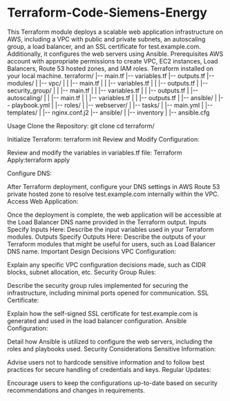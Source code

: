 # Terraform-Code-Siemens-Energy
This Terraform module deploys a scalable web application infrastructure on AWS, including a VPC with public and private subnets, an autoscaling group, a load balancer, and an SSL certificate for test.example.com. Additionally, it configures the web servers using Ansible.
Prerequisites
AWS account with appropriate permissions to create VPC, EC2 instances, Load Balancers, Route 53 hosted zones, and IAM roles.
Terraform installed on your local machine.
terraform/
|-- main.tf
|-- variables.tf
|-- outputs.tf
|-- modules/
|   |-- vpc/
|   |   |-- main.tf
|   |   |-- variables.tf
|   |   |-- outputs.tf
|   |-- security_group/
|   |   |-- main.tf
|   |   |-- variables.tf
|   |   |-- outputs.tf
|   |-- autoscaling/
|   |   |-- main.tf
|   |   |-- variables.tf
|   |   |-- outputs.tf
|   |-- ansible/
|       |-- playbook.yml
|       |-- roles/
|           |-- webserver/
|               |-- tasks/
|                   |-- main.yml
|               |-- templates/
|                   |-- nginx.conf.j2
|-- ansible/
|   |-- inventory
|   |-- ansible.cfg

Usage
Clone the Repository:
git clone <repository-url>
cd terraform/

Initialize Terraform:
terraform init
Review and Modify Configuration:

Review and modify the variables in variables.tf file:
Terraform Apply:terraform apply

Configure DNS:

After Terraform deployment, configure your DNS settings in AWS Route 53 private hosted zone to resolve test.example.com internally within the VPC.
Access Web Application:

Once the deployment is complete, the web application will be accessible at the Load Balancer DNS name provided in the Terraform output.
Inputs
Specify Inputs Here:
Describe the input variables used in your Terraform modules.
Outputs
Specify Outputs Here:
Describe the outputs of your Terraform modules that might be useful for users, such as Load Balancer DNS name.
Important Design Decisions
VPC Configuration:

Explain any specific VPC configuration decisions made, such as CIDR blocks, subnet allocation, etc.
Security Group Rules:

Describe the security group rules implemented for securing the infrastructure, including minimal ports opened for communication.
SSL Certificate:

Explain how the self-signed SSL certificate for test.example.com is generated and used in the load balancer configuration.
Ansible Configuration:

Detail how Ansible is utilized to configure the web servers, including the roles and playbooks used.
Security Considerations
Sensitive Information:

Advise users not to hardcode sensitive information and to follow best practices for secure handling of credentials and keys.
Regular Updates:

Encourage users to keep the configurations up-to-date based on security recommendations and changes in requirements.

